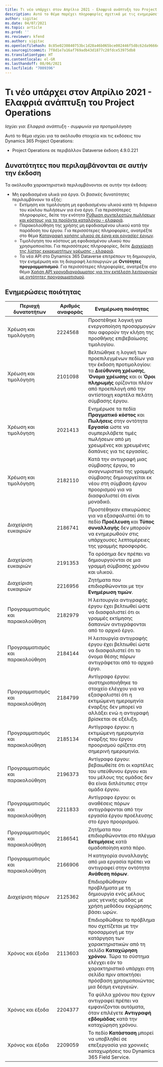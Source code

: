 ```yaml
---
title: Τι νέο υπάρχει στον Απρίλιο 2021 - Ελαφριά ανάπτυξη του Project Operations
description: Αυτό το θέμα παρέχει πληροφορίες σχετικά με τις ενημερώσεις ποιότητας που είναι διαθέσιμες στην έκδοση Απριλίου 2021 της ελαφριάς ανάπτυξης του Project Operations.
author: sigitac
ms.date: 04/07/2021
ms.topic: article
ms.prod: ''
ms.reviewer: kfend
ms.author: sigitac
ms.openlocfilehash: 8c85e0230840753bc1d28a46b065bce002446f5d8c62da9666d58bc9d2a68af8
ms.sourcegitcommit: 7f8d1e7a16af769adb43d1877c28fdce53975db8
ms.translationtype: HT
ms.contentlocale: el-GR
ms.lasthandoff: 08/06/2021
ms.locfileid: "7009396"
---
```

# <a name="whats-new-april-2021---project-operations-lite-deployment"></a>Τι νέο υπάρχει στον Απρίλιο 2021 - Ελαφριά ανάπτυξη του Project Operations

_Ισχύει για: Ελαφριά ανάπτυξη - συμφωνία για προτιμολόγηση_

Αυτό το θέμα ισχύει για τα ακόλουθα στοιχεία και τις εκδόσεις του Dynamics 365 Project Operations:

  - Project Operations σε περιβάλλον Dataverse έκδοση 4.9.0.221 

## <a name="features-included-in-this-release"></a>Δυνατότητες που περιλαμβάνονται σε αυτήν την έκδοση

Τα ακόλουθα χαρακτηριστικά περιλαμβάνονται σε αυτήν την έκδοση:

- Μη εφοδιασμένα υλικά για έργα. Οι βασικές δυνατότητες περιλαμβάνουν τα εξής:
  - Εκτίμηση και τιμολόγηση μη εφοδιασμένου υλικού κατά τη διάρκεια του κύκλου πωλήσεων για ένα έργο. Για περισσότερες πληροφορίες, δείτε την ενότητα [Ρύθμιση συντελεστών πωλήσεων και κόστους για τα προϊόντα καταλόγου - ελαφριά](../pricing-costing/set-up-cost-sales-rates-catalog-products.md).
  - Παρακολούθηση της χρήσης μη εφοδιασμένου υλικού κατά την παράδοση του έργου. Για περισσότερες πληροφορίες, ανατρέξτε στο θέμα [Καταγραφή χρήσης υλικού σε έργα και εργασίες έργων](../../material/material-usage-log.md).
  - Τιμολόγηση του κόστους μη εφοδιασμένου υλικού που χρησιμοποιείται. Για περισσότερες πληροφορίες, δείτε [Διαχείριση της λίστας εκκρεμοτήτων χρέωσης - ελαφριά](../proforma-invoicing/manage-billing-backlog-sales.md#product-billing-backlog).
  - Τα νέα API στο Dynamics 365 Dataverse επιτρέπουν τη δημιουργία, την ενημέρωση και τη διαγραφή λειτουργιών με **Οντότητες προγραμματισμού**. Για περισσότερες πληροφορίες, ανατρέξτε στο θέμα [Χρήση API χρονοδιαγράμματος για την εκτέλεση λειτουργιών με οντότητες προγραμματισμού](../../project-management/schedule-api-preview.md).

## <a name="quality-updates"></a>Ενημερώσεις ποιότητας

| **Περιοχή δυνατοτήτων** | **Αριθμός αναφοράς** | **Ενημέρωση ποιότητας** |
| --- | --- | --- |
| Χρέωση και τιμολόγηση | 2224568 | Προστέθηκε λογική για ενεργοποίηση προσαρμογών που αφορούν την κλήση της προσθήκης επιβεβαίωσης τιμολογίου. |
| Χρέωση και τιμολόγηση | 2101098 | Βελτιώθηκε η λογική των προεπιλεγμένων πεδίων για την έκδοση προτιμολογίου: τα **Διεύθυνση χρέωσης**, **Όνομα χρέωσης** και οι **Όροι πληρωμής** ορίζονται πλέον από προεπιλογή από την αντίστοιχη καρτέλα πελάτη σύμβασης έργου. |
| Χρέωση και τιμολόγηση | 2021413 | Ενημέρωσε τα πεδία **Πραγματικό κόστος** και **Πωλήσεις** στην οντότητα **Εργασία** ώστε να συμπεριλάβετε τιμές πωλήσεων από μη χρεωμένες και χρεωμένες δαπάνες για τις εργασίες. |
| Χρέωση και τιμολόγηση | 2182110 | Κατά την αντιγραφή μιας σύμβασης έργου, το αναγνωριστικό της γραμμής σύμβασης δημιουργείται εκ νέου στη σύμβαση έργου προορισμού για να διασφαλιστεί ότι είναι μοναδικό. |
| Διαχείριση ευκαιριών | 2186741 | Προστέθηκαν επικυρώσεις για να εξασφαλιστεί ότι το πεδίο **Προέλευση** και **Τύπος συναλλαγής** δεν μπορούν να ενημερωθούν στις υπάρχουσες λεπτομέρειες της γραμμής προσφοράς. |
| Διαχείριση ευκαιριών | 2191353 | Τα ορόσημα δεν πρέπει να δημιουργούνται σε μια γραμμή σύμβασης χρόνου και υλικού. |
| Διαχείριση ευκαιριών | 2216956 | Ζητήματα που επιδιορθώνονται με την **Ενημέρωση τιμών**. |
| Προγραμματισμός και παρακολούθηση | 2182979 | Η λειτουργία αντιγραφής έργου έχει βελτιωθεί ώστε να διασφαλιστεί ότι οι γραμμές εκτίμησης δαπανών αντιγράφονται από το αρχικό έργο. |
| Προγραμματισμός και παρακολούθηση | 2184144 | Η λειτουργία αντιγραφής έργου έχει βελτιωθεί ώστε να διασφαλιστεί ότι το όνομα θέσης πόρων αντιγράφεται από το αρχικό έργο. |
| Προγραμματισμός και παρακολούθηση | 2184799 | Αντίγραφο έργου: αυστηριοποιήθηκε το στοιχείο ελέγχου για να εξασφαλιστεί ότι η εκτιμώμενη ημερομηνία έναρξης δεν μπορεί να αλλάξει ενώ η αντιγραφή βρίσκεται σε εξέλιξη. |
| Προγραμματισμός και παρακολούθηση | 2185134 | Αντίγραφο έργου: η εκτιμώμενη ημερομηνία έναρξης του έργου προορισμού ορίζεται στη σημερινή ημερομηνία. |
| Προγραμματισμός και παρακολούθηση | 2196373 | Αντίγραφο έργου: βεβαιωθείτε ότι οι καρτέλες του υπεύθυνου έργου και του μέλους της ομάδας δεν θα είναι διπλότυπες στην ομάδα έργου. |
| Προγραμματισμός και παρακολούθηση | 2211833 | Αντίγραφο έργου: οι αναθέσεις πόρων αντιγράφονται από την εργασία έργου προέλευσης στο έργο προορισμού. |
| Προγραμματισμός και παρακολούθηση | 2186541 | Ζητήματα που επιδιορθώνονται στο πλέγμα **Εκτιμήσεις** κατά ομαδοποίηση κατά πόρο. |
| Προγραμματισμός και παρακολούθηση | 2166906 | Η κατηγορία συναλλαγής από μια εργασία πρέπει να αντιγραφεί στην οντότητα **Ανάθεση πόρων**. |
| Διαχείριση πόρων | 2125362 | Επιδιορθώθηκαν προβλήματα με τη δημιουργία ενός μέλους μιας γενικής ομάδας με χρήση μεθόδου εκχώρησης βάσει ωρών. |
| Χρόνος και έξοδα | 2113603 | Επιδιορθώθηκε το πρόβλημα που σχετίζεται με την προσαρμογή με την κατάργηση των χαρακτηριστικών από τη σελίδα **Καταχώρηση χρόνου**. Τώρα το σύστημα ελέγχει εάν το χαρακτηριστικό υπάρχει στη σελίδα πριν αποκτήσει πρόσβαση χρησιμοποιώντας μια δέσμη ενεργειών. |
| Χρόνος και έξοδα | 2204377 | Τα φύλλα χρόνου που έχουν αντιγραφεί πρέπει να εμφανίζονται αυτόματα, όταν επιλέγετε **Αντιγραφή εβδομάδας** κατά την καταχώρηση χρόνου. |
| Χρόνος και έξοδα | 2209059 | Το πεδίο **Κατάσταση** μπορεί να υποβληθεί σε επεξεργασία για χρονικές καταχωρήσεις του Dynamics 365 Field Service. |
